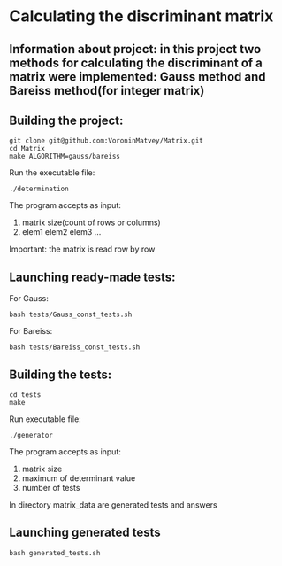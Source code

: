 # Calculating the discriminant matrix
## Information about project: in this project two methods for calculating the discriminant of a matrix were implemented: Gauss method and Bareiss method(for integer matrix)
## Building the project:
```
git clone git@github.com:VoroninMatvey/Matrix.git
cd Matrix
make ALGORITHM=gauss/bareiss
```
Run the executable file:
```
./determination
```
The program accepts as input:
1) matrix size(count of rows or columns)
2) elem1 elem2 elem3 ...

Important: the matrix is read row by row

## Launching ready-made tests:
For Gauss:
```
bash tests/Gauss_const_tests.sh
```
For Bareiss:
```
bash tests/Bareiss_const_tests.sh
```

## Building the tests:
```
cd tests
make
```
Run executable file:
```
./generator 
```
The program accepts as input:
1) matrix size
2) maximum of determinant value
3) number of tests

In directory matrix_data are generated tests and answers

## Launching generated tests
```
bash generated_tests.sh
```
